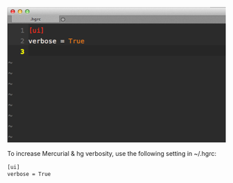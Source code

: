 <img alt="" src="/img/uploads/2013-10/mercurial-hg-verbose.png" />

To increase Mercurial & hg verbosity, use the following setting in ~/.hgrc:
```
[ui]
verbose = True
```
